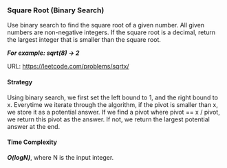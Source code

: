### Square Root (Binary Search)

Use binary search to find the square root of a given number. All given numbers are non-negative integers. If the square root is a decimal, return the largest integer that is smaller than the square root. 

***For example: sqrt(8) -> 2***

URL: https://leetcode.com/problems/sqrtx/

#### Strategy
Using binary search, we first set the left bound to 1, and the right bound to x. Everytime we iterate through the algorithm, if the pivot is smaller than x, we store it as a potential answer. If we find a pivot where pivot == x / pivot, we return this pivot as the answer. If not, we return the largest potential answer at the end. 

#### Time Complexity

***O(logN)***, where N is the input integer. 